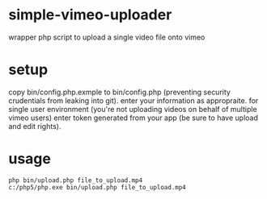 # simple-vimeo-uploader
wrapper php script to upload a single video file onto vimeo

# setup
copy bin/config.php.exmple to bin/config.php (preventing security crudentials from leaking into git). enter your information as appropraite. for single user environment (you're not uploading videos on behalf of multiple vimeo users) enter token generated from your app (be sure to have upload and edit rights).

# usage
```
php bin/upload.php file_to_upload.mp4
c:/php5/php.exe bin/upload.php file_to_upload.mp4
```